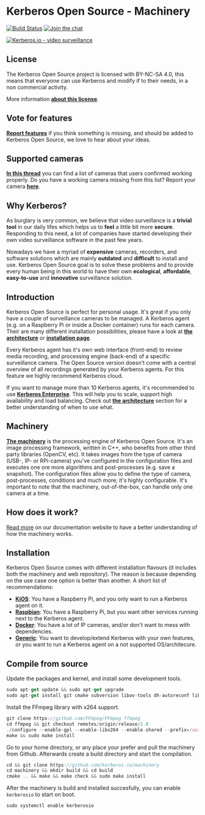 # Kerberos Open Source - Machinery

[![Build Status](https://travis-ci.org/kerberos-io/machinery.svg)](https://travis-ci.org/kerberos-io/machinery) [![Join the chat](https://img.shields.io/gitter/room/TechnologyAdvice/Stardust.svg?style=flat)](https://gitter.im/kerberos-io/hades?utm_source=badge&utm_medium=badge&utm_campaign=pr-badge&utm_content=badge)

[![Kerberos.io - video surveillance](https://kerberos.io/images/kerberos.png)](https://kerberos.io)

## License

The Kerberos Open Source project is licensed with BY-NC-SA 4.0, this means that everyone can use Kerberos and modify if to their needs, in a non commercial activity.

More information [**about this license**](https://doc.kerberos.io/opensource/license).

## Vote for features

[**Report features**](https://feathub.com/kerberos-io/machinery) if you think something is missing, and should be added to Kerberos Open Source, we love to hear about your ideas.

## Supported cameras

[**In this thread**](https://github.com/kerberos-io/machinery/issues/136) you can find a list of cameras that users confirmed working properly. Do you have a working camera missing from this list? Report your camera [**here**](https://github.com/kerberos-io/machinery/issues/136).

## Why Kerberos?

As burglary is very common, we believe that video surveillance is a **trivial tool** in our daily lifes which helps us to **feel** a little bit more **secure**. Responding to this need, a lot of companies have started developing their own video surveillance software in the past few years.

Nowadays we have a myriad of **expensive** cameras, recorders, and software solutions which are mainly **outdated** and **difficult** to install and use. Kerberos Open Source goal is to solve these problems and to provide every human being in this world to have their own **ecological**, **affordable**, **easy-to-use** and **innovative** surveillance solution.

## Introduction

Kerberos Open Source is perfect for personal usage. It's great if you only have a couple of surveillance cameras to be managed. A Kerberos agent (e.g. on a Raspberry Pi or inside a Docker container) runs for each camera. Their are many different installation possibilities, please have a look at [**the architecture**](https://doc.kerberos.io/architectures) or [**installation page**](https://doc.kerberos.io/opensource/installation).

Every Kerberos agent has it's own web interface (front-end) to review media recording, and processing engine (back-end) of a specific surveillance camera. The Open Source version doesn't come with a central overview of all recordings generated by your Kerberos agents. For this feature we highly recommend Kerberos cloud.

If you want to manage more than 10 Kerberos agents, it's recommended to use [**Kerberos Enterprise**](https://doc.kerberos.io/enterprise). This will help you to scale, support high availability and load balancing. Check out [**the architecture**](https://doc.kerberos.io/architectures) section for a better understanding of when to use what.

## Machinery

[**The machinery**](https://doc.kerberos.io/opensource/introduction) is the processing engine of Kerberos Open Source. It's an image processing framework, written in C++, who benefits from other third party libraries (OpenCV, etc). It takes images from the type of camera (USB-, IP- or RPi-camera) you've configured in the configuration files and executes one ore more algorithms and post-processes (e.g. save a snapshot). The configuration files allow you to define the type of camera, post-processes, conditions and much more; it's highly configurable. It's important to note that the machinery, out-of-the-box, can handle only one camera at a time.

## How does it work?

[Read more](https://doc.kerberos.io/opensource/machinery#project-structure) on our documentation website to have a better understanding of how the machinery works.

## Installation

Kerberos Open Source comes with different installation flavours (it includes both the machinery and web repository). The reason is because depending on the use case one option is better than another. A short list of recommendations:

- [**KiOS**](https://doc.kerberos.io/opensource/installation): You have a Raspberry Pi, and you only want to run a Kerberos agent on it.
- [**Raspbian**](https://doc.kerberos.io/opensource/installation): You have a Raspberry Pi, but you want other services running next to the Kerberos agent.
- [**Docker**](https://doc.kerberos.io/opensource/installation): You have a lot of IP cameras, and/or don't want to mess with dependencies.
- [**Generic**](https://doc.kerberos.io/opensource/installation): You want to develop/extend Kerberos with your own features, or you want to run a Kerberos agent on a not supported OS/architecure.

## Compile from source

Update the packages and kernel, and install some development tools.

```ts
sudo apt-get update && sudo apt-get upgrade
sudo apt-get install git cmake subversion libav-tools dh-autoreconf libcurl4-openssl-dev yasm libx264-dev pkg-config libssl-dev
```

Install the FFmpeg library with x264 support.

```ts
git clone https://github.com/FFmpeg/FFmpeg ffmpeg
cd ffmpeg && git checkout remotes/origin/release/2.8
./configure --enable-gpl --enable-libx264 --enable-shared --prefix=/usr/local
make && sudo make install
```

Go to your home directory, or any place your prefer and pull the machinery from Github. Afterwards create a build directory and start the compilation.

```ts
cd && git clone https://github.com/kerberos-io/machinery
cd machinery && mkdir build && cd build
cmake .. && make && make check && sudo make install
```

After the machinery is build and installed succesfully, you can enable `kerberosio` to start on boot.

```ts
sudo systemctl enable kerberosio
```
